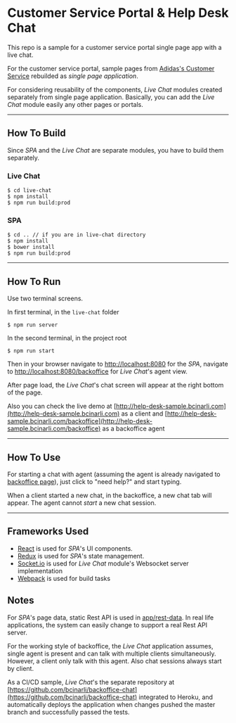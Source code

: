 Customer Service Portal & Help Desk Chat
===============

This repo is a sample for a customer service portal single page app with a live chat.

For the customer service portal, sample pages from [Adidas's Customer Service](http://www.adidas.com/us/customerservice) rebuilded as _single page application_.

For considering reusability of the components, _Live Chat_ modules created separately from single page application. Basically, you can add the _Live Chat_ module easily any other pages or portals.

---

## How To Build

Since _SPA_ and the _Live Chat_ are separate modules, you have to build them separately.

### Live Chat
```
$ cd live-chat
$ npm install
$ npm run build:prod
```

### SPA
```
$ cd .. // if you are in live-chat directory
$ npm install
$ bower install
$ npm run build:prod
```

---

## How To Run
Use two terminal screens.

In first terminal, in the `live-chat` folder
```
$ npm run server
```

In the second terminal, in the project root
```
$ npm run start
```

Then in your browser navigate to [http://localhost:8080](http://localhost:8080) for the _SPA_, navigate to [http://localhost:8080/backoffice](http://localhost:8080/backoffice) for _Live Chat_'s agent view. 

After page load, the _Live Chat_'s chat screen will appear at the right bottom of the page. 

Also you can check the live demo at [http://help-desk-sample.bcinarli.com](http://help-desk-sample.bcinarli.com) as a client and [http://help-desk-sample.bcinarli.com/backoffice](http://help-desk-sample.bcinarli.com/backoffice) as a backoffice agent 


---

## How To Use
For starting a chat with agent (assuming the agent is already navigated to [backoffice page](http://localhost:8080/backoffice)), just click to "need help?" and start typing.

When a client started a new chat, in the backoffice, a new chat tab will appear. The agent cannot *start* a new chat session.

---

## Frameworks Used
- [React](https://facebook.github.io/react/) is used for _SPA_'s UI components. 
- [Redux](http://redux.js.org/) is used for _SPA_'s state management.
- [Socket.io](http://socket.io/) is used for _Live Chat_ module's Websocket server implementation
- [Webpack](https://webpack.js.org) is used for build tasks

## Notes
For _SPA_'s page data, static Rest API is used in [app/rest-data](/app/rest-data). In real life applications, the system can easily change to support a real Rest API server. 

For the working style of backoffice, the _Live Chat_ application assumes, single agent is present and can talk with multiple clients simultaneously. However, a client only talk with this agent. Also chat sessions always start by client.

As a CI/CD sample, _Live Chat_'s the separate repository at [https://github.com/bcinarli/backoffice-chat](https://github.com/bcinarli/backoffice-chat) integrated to Heroku, and automatically deploys the application when changes pushed the master branch and successfully passed the tests.
